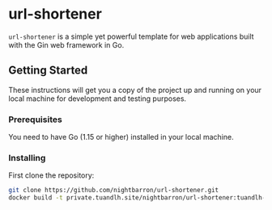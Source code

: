 # url-shortener

`url-shortener` is a simple yet powerful template for web applications built with the Gin web framework in Go.

## Getting Started

These instructions will get you a copy of the project up and running on your local machine for development and testing purposes.

### Prerequisites

You need to have Go (1.15 or higher) installed in your local machine.

### Installing

First clone the repository:

```bash
git clone https://github.com/nightbarron/url-shortener.git
docker build -t private.tuandlh.site/nightbarron/url-shortener:tuandlh-v1 . && docker compose up
